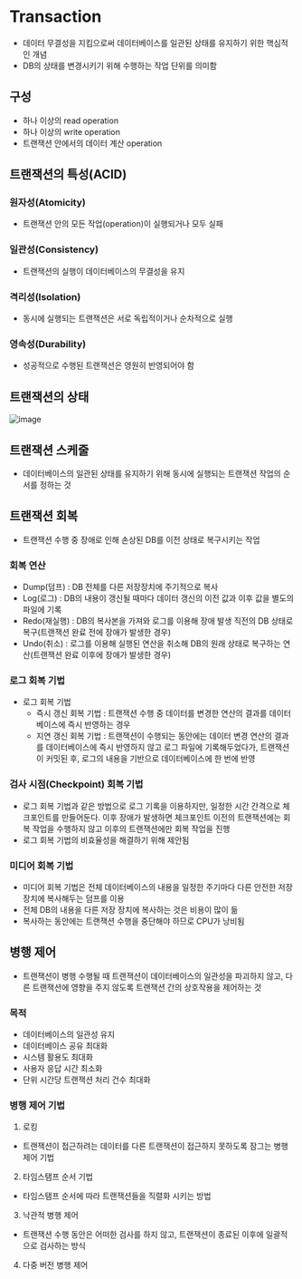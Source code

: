 # Transaction
- 데이터 무결성을 지킴으로써 데이터베이스를 일관된 상태를 유지하기 위한 핵심적인 개념
- DB의 상태를 변경시키기 위해 수행하는 작업 단위를 의미함

## 구성
- 하나 이상의 read operation
- 하나 이상의 write operation
- 트랜잭션 안에서의 데이터 계산 operation

## 트랜잭션의 특성(ACID)
### 원자성(Atomicity)
- 트랜잭션 안의 모든 작업(operation)이 실행되거나 모두 실패
### 일관성(Consistency)
- 트랜잭션의 실행이 데이터베이스의 무결성을 유지
### 격리성(Isolation)
- 동시에 실행되는 트랜잭션은 서로 독립적이거나 순차적으로 실행
### 영속성(Durability)
- 성공적으로 수행된 트랜잭션은 영원히 반영되어야 함

## 트랜잭션의 상태
![image](https://github.com/qudwns017/TIL/assets/82150958/f8f6ead8-0fc4-4714-a8b5-d5364c5b6ecc)

## 트랜잭션 스케줄
- 데이터베이스의 일관된 상태를 유지하기 위해 동시에 실행되는 트랜잭션 작업의 순서를 정하는 것

## 트랜잭션 회복
- 트랜잭션 수행 중 장애로 인해 손상된 DB를 이전 상태로 복구시키는 작업
### 회복 연산
- Dump(덤프) : DB 전체를 다른 저장장치에 주기적으로 복사
- Log(로그) : DB의 내용이 갱신될 때마다 데이터 갱신의 이전 값과 이후 값을 별도의 파일에 기록
- Redo(재실행) : DB의 복사본을 가져와 로그를 이용해 장애 발생 직전의 DB 상태로 복구(트랜잭션 완료 전에 장애가 발생한 경우)
- Undo(취소) : 로그를 이용해 실행된 연산을 취소해 DB의 원래 상태로 복구하는 연산(트랜잭션 완료 이후에 장애가 발생한 경우)

### 로그 회복 기법
- 로그 회복 기법
  - 즉시 갱신 회복 기법 : 트랜잭션 수행 중 데이터를 변경한 연산의 결과를 데이터베이스에 즉시 반영하는 경우
  - 지연 갱신 회복 기법 : 트랜잭션이 수행되는 동안에는 데이터 변경 연산의 결과를 데이터베이스에 즉시 반영하지 않고 로그 파일에 기록해두었다가, 트랜잭션이 커밋된 후, 로그의 내용을 기반으로 데이터베이스에 한 번에 반영

### 검사 시점(Checkpoint) 회복 기법
- 로그 회복 기법과 같은 방법으로 로그 기록을 이용하지만, 일정한 시간 간격으로 체크포인트를 만들어둔다. 이후 장애가 발생하면 체크포인트 이전의 트랜잭션에는 회복 작업을 수행하지 않고 이후의 트랜잭션에만 회복 작업을 진행
- 로그 회복 기법의 비효율성을 해결하기 위해 제안됨

### 미디어 회복 기법
- 미디어 회복 기법은 전체 데이터베이스의 내용을 일정한 주기마다 다른 안전한 저장 장치에 복사해두는 덤프를 이용
- 전체 DB의 내용을 다른 저장 장치에 복사하는 것은 비용이 많이 듦
- 복사하는 동안에는 트랜잭션 수행을 중단해야 하므로 CPU가 낭비됨

## 병행 제어
- 트랜잭션이 병행 수행될 때 트랜잭션이 데이터베이스의 일관성을 파괴하지 않고, 다른 트랜잭션에 영향을 주지 않도록 트랜잭션 간의 상호작용을 제어하는 것

### 목적
- 데이터베이스의 일관성 유지
- 데이터베이스 공유 최대화
- 시스템 활용도 최대화
- 사용자 응답 시간 최소화
- 단위 시간당 트랜잭션 처리 건수 최대화

### 병행 제어 기법
1. 로킹
- 트랜잭션이 접근하려는 데이터를 다른 트랜잭션이 접근하지 못하도록 잠그는 병행 제어 기법
2. 타임스탬프 순서 기법
- 타임스탬프 순서에 따라 트랜잭션들을 직렬화 시키는 방법
3. 낙관적 병행 제어
- 트랜잭션 수행 동안은 어떠한 검사를 하지 않고, 트랜잭션이 종료된 이후에 일괄적으로 검사하는 방식 
4. 다중 버전 병행 제어